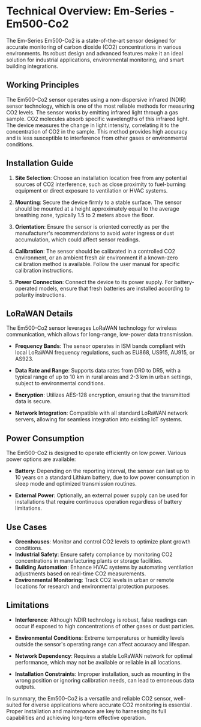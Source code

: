 # Technical Overview: Em-Series - Em500-Co2

The Em-Series Em500-Co2 is a state-of-the-art sensor designed for accurate monitoring of carbon dioxide (CO2) concentrations in various environments. Its robust design and advanced features make it an ideal solution for industrial applications, environmental monitoring, and smart building integrations.

## Working Principles

The Em500-Co2 sensor operates using a non-dispersive infrared (NDIR) sensor technology, which is one of the most reliable methods for measuring CO2 levels. The sensor works by emitting infrared light through a gas sample. CO2 molecules absorb specific wavelengths of this infrared light. The device measures the change in light intensity, correlating it to the concentration of CO2 in the sample. This method provides high accuracy and is less susceptible to interference from other gases or environmental conditions.

## Installation Guide

1. **Site Selection**: Choose an installation location free from any potential sources of CO2 interference, such as close proximity to fuel-burning equipment or direct exposure to ventilation or HVAC systems.

2. **Mounting**: Secure the device firmly to a stable surface. The sensor should be mounted at a height approximately equal to the average breathing zone, typically 1.5 to 2 meters above the floor.

3. **Orientation**: Ensure the sensor is oriented correctly as per the manufacturer's recommendations to avoid water ingress or dust accumulation, which could affect sensor readings.

4. **Calibration**: The sensor should be calibrated in a controlled CO2 environment, or an ambient fresh air environment if a known-zero calibration method is available. Follow the user manual for specific calibration instructions.

5. **Power Connection**: Connect the device to its power supply. For battery-operated models, ensure that fresh batteries are installed according to polarity instructions.

## LoRaWAN Details

The Em500-Co2 sensor leverages LoRaWAN technology for wireless communication, which allows for long-range, low-power data transmission. 

- **Frequency Bands**: The sensor operates in ISM bands compliant with local LoRaWAN frequency regulations, such as EU868, US915, AU915, or AS923.
  
- **Data Rate and Range**: Supports data rates from DR0 to DR5, with a typical range of up to 10 km in rural areas and 2-3 km in urban settings, subject to environmental conditions.
  
- **Encryption**: Utilizes AES-128 encryption, ensuring that the transmitted data is secure.

- **Network Integration**: Compatible with all standard LoRaWAN network servers, allowing for seamless integration into existing IoT systems.

## Power Consumption

The Em500-Co2 is designed to operate efficiently on low power. Various power options are available:

- **Battery**: Depending on the reporting interval, the sensor can last up to 10 years on a standard Lithium battery, due to low power consumption in sleep mode and optimized transmission routines.

- **External Power**: Optionally, an external power supply can be used for installations that require continuous operation regardless of battery limitations.

## Use Cases

- **Greenhouses**: Monitor and control CO2 levels to optimize plant growth conditions.
- **Industrial Safety**: Ensure safety compliance by monitoring CO2 concentrations in manufacturing plants or storage facilities.
- **Building Automation**: Enhance HVAC systems by automating ventilation adjustments based on real-time CO2 measurements.
- **Environmental Monitoring**: Track CO2 levels in urban or remote locations for research and environmental protection purposes.

## Limitations

- **Interference**: Although NDIR technology is robust, false readings can occur if exposed to high concentrations of other gases or dust particles.
  
- **Environmental Conditions**: Extreme temperatures or humidity levels outside the sensor's operating range can affect accuracy and lifespan.

- **Network Dependency**: Requires a stable LoRaWAN network for optimal performance, which may not be available or reliable in all locations.

- **Installation Constraints**: Improper installation, such as mounting in the wrong position or ignoring calibration needs, can lead to erroneous data outputs.

In summary, the Em500-Co2 is a versatile and reliable CO2 sensor, well-suited for diverse applications where accurate CO2 monitoring is essential. Proper installation and maintenance are key to harnessing its full capabilities and achieving long-term effective operation.